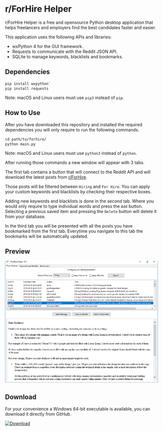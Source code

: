 # r/ForHire Helper

r/ForHire Helper is a free and opensource Python desktop application that helps freelancers and employers find the best candidates faster and easier.

This application uses the following APis and libraries:

* wxPython 4 for the GUI framework.
* Requests to communicate with the Reddit JSON API.
* SQLite to manage keywords, blacklists and bookmarks.

## Dependencies

```
pip install wxpython`
pip install requests
```

Note: macOS and Linux users must use `pip3` instead of `pip`.

## How to Use

After you have downloaded this repository and installed the required dependencies you will only require to run the following commands.

```
cd path/to/forhire/
python main.py
```

Note: macOS and Linux users must use `python3` instead of `python`.

After running those commands a new window will appear with 3 tabs.

The first tab contains a button that will connect to the Reddit API and will download the latest posts from [r/ForHire](https://www.reddit.com/r/forhire).

Those posts will be filtered between `Hiring` and `For Hire`. You can apply your custom keywords and blacklists by checking their respective boxes.

Adding new keywords and blacklists is done in the second tab. Where you would only require to type individual words and press the `Add` button. Selecting a previous saved item and pressing the `Delete` button will delete it from your database.

In the third tab you will be presented with all the posts you have bookmarked from the first tab. Everytime you navigate to this tab the bookmarks will be automatically updated.

## Preview

![Main View](screenshots/1.png)

## Download

For your convenience a Windows 64-bit executable is available, you can download it directly from GitHub.

[![Download](https://i.imgur.com/QEtsNHg.png)](https://github.com/PhantomInsights/forhirehelper/releases/download/v0.1/forhire.exe)